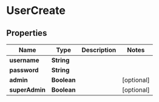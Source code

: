 

# UserCreate


## Properties

| Name | Type | Description | Notes |
|------------ | ------------- | ------------- | -------------|
|**username** | **String** |  |  |
|**password** | **String** |  |  |
|**admin** | **Boolean** |  |  [optional] |
|**superAdmin** | **Boolean** |  |  [optional] |



